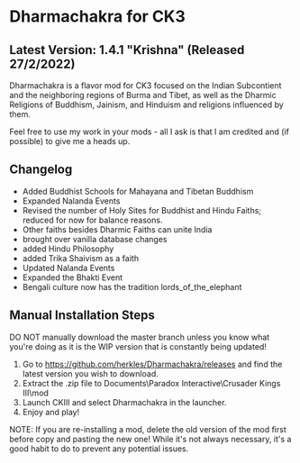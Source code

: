 # Dharmachakra for CK3

## Latest Version: 1.4.1 "Krishna" (Released 27/2/2022)

Dharmachakra is a flavor mod for CK3 focused on the Indian Subcontient and the neighboring regions of Burma and Tibet, as well as the Dharmic Religions of Buddhism, Jainism, and Hinduism and religions influenced by them.

Feel free to use my work in your mods - all I ask is that I am credited and (if possible) to give me a heads up.

## Changelog

- Added Buddhist Schools for Mahayana and Tibetan Buddhism
- Expanded Nalanda Events
- Revised the number of Holy Sites for Buddhist and Hindu Faiths; reduced for now for balance reasons.
- Other faiths besides Dharmic Faiths can unite India
- brought over vanilla database changes
- added Hindu Philosophy
- added Trika Shaivism as a faith
- Updated Nalanda Events
- Expanded the Bhakti Event
- Bengali culture now has the tradition lords_of_the_elephant

## Manual Installation Steps

DO NOT manually download the master branch unless you know what you're doing as it is the WIP version that is constantly being updated!

1. Go to <https://github.com/herkles/Dharmachakra/releases> and find the latest version you wish to download.
2. Extract the .zip file to Documents\Paradox Interactive\Crusader Kings III\mod
3. Launch CKIII and select Dharmachakra in the launcher.
4. Enjoy and play!

NOTE: If you are re-installing a mod, delete the old version of the mod first before copy and pasting the new one! While it's not always necessary, it's a good habit to do to prevent any potential issues.
